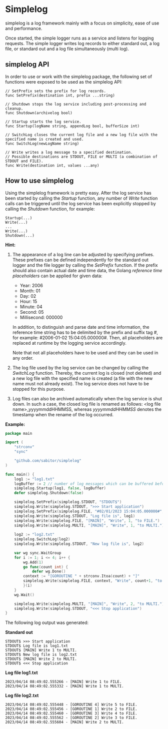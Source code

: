 # Simplelog
simplelog is a log framework mainly with a focus on simplicity, ease of use and performance.

Once started, the simple logger runs as a service and listens for logging requests.
The simple logger writes log records to either standard out, a log file, or standard out and a log file simultaneously (multi log).

## simplelog API
In order to use or work with the simplelog package, the following set of functions were exposed to be used as the simplelog API: 

```
// SetPrefix sets the prefix for log records.
func SetPrefix(destination int, prefix ...string)

// Shutdown stops the log service including post-processing and cleanup.
func Shutdown(archivelog bool)

// Startup starts the log service.
func Startup(logName string, appendLog bool, bufferSize int)

// SwitchLog closes the current log file and a new log file with the specified name is created and used.
func SwitchLog(newLogName string)

// Write writes a log message to a specified destination.
// Possible destinations are STDOUT, FILE or MULTI (a combination of STDOUT and FILE).
func Write(destination int, values ...any)
```

## How to use simplelog
Using the simplelog framework is pretty easy. After the log service has been started by calling the *Startup* function, any number of *Write* function calls can be triggered until the log service has been explicitly stopped by calling the *Shutdown* function, for example:

	Startup(...)
 	Write(...)
	...
 	Write(...)
  	Shutdown(...)

**Hint:** 
1) The appearance of a log line can be adjusted by specifying prefixes. These prefixes can be defined independently for the standard out logger and the file logger by calling the *SetPrefix* function. If the prefix should also contain actual date and time data, the Golang *reference time placeholders* can be applied for given data:

	 - Year: 2006
	 - Month: 01
	 - Day: 02
	 - Hour: 15
	 - Minute: 04
	 - Second: 05
	 - Millisecond: 000000

	In addition, to distinguish and parse date and time information, the reference time string has to be delimited by the prefix and suffix tag #, for example: #2006-01-02 15:04:05.000000#. Then, all placeholders are replaced at runtime by the logging service accordingly.

	Note that not all placeholders have to be used and they can be used in any order.

2) The log file used by the log service can be changed by calling the *SwitchLog* function. Thereby, the current log is closed (not deleted) and a new log file with the specified name is created (a file with the new name must not already exist). The log service does not have to be stopped for this purpose.
3) Log files can also be archived automatically when the log service is shut down. In such a case, the closed log file is renamed as follows: \<log file name\>_yyyymmddHHMMSS, whereas *yyyymmddHHMMSS* denotes the timestamp when the rename of the log occurred.

**Example:** 
```go
package main

import (
	"strconv"
	"sync"

	"github.com/sabitor/simplelog"
)

func main() {
    log1 := "log1.txt"
    logBuffer := 2 // number of log messages which can be buffered before the log service blocks
    simplelog.Startup(log1, false, logBuffer)
    defer simplelog.Shutdown(false)

    simplelog.SetPrefix(simplelog.STDOUT, "STDOUT$")
    simplelog.Write(simplelog.STDOUT, ">>> Start application")
    simplelog.SetPrefix(simplelog.FILE, "#02/01/2023 15:04:05.000000#", "-")
    simplelog.Write(simplelog.STDOUT, "Log file is", log1)
    simplelog.Write(simplelog.FILE, "[MAIN]", "Write", 1, "to FILE.")
    simplelog.Write(simplelog.MULTI, "[MAIN]", "Write", 1, "to MULTI.")
    
    log2 := "log2.txt"
    simplelog.SwitchLog(log2)
    simplelog.Write(simplelog.STDOUT, "New log file is", log2)

    var wg sync.WaitGroup
    for i := 1; i <= 4; i++ {
        wg.Add(1)
        go func(count int) {
            defer wg.Done()
	    context := "[GOROUTINE " + strconv.Itoa(count) + "]"
	    simplelog.Write(simplelog.FILE, context, "Write", count+1, "to FILE.")
        }(i)
    }
    wg.Wait()

    simplelog.Write(simplelog.MULTI, "[MAIN]", "Write", 2, "to MULTI.")
    simplelog.Write(simplelog.STDOUT, "<<< Stop application")
}
```

The following log output was generated:

**Standard out**
```
STDOUT$ >>> Start application
STDOUT$ Log file is log1.txt
STDOUT$ [MAIN] Write 1 to MULTI.
STDOUT$ New log file is log2.txt
STDOUT$ [MAIN] Write 2 to MULTI.
STDOUT$ <<< Stop application
```
**Log file log1.txt**
```
2023/04/14 08:49:02.555266 - [MAIN] Write 1 to FILE.
2023/04/14 08:49:02.555332 - [MAIN] Write 1 to MULTI.
```
**Log file log2.txt**
```
2023/04/14 08:49:02.555448 - [GOROUTINE 4] Write 5 to FILE.
2023/04/14 08:49:02.555456 - [GOROUTINE 1] Write 2 to FILE.
2023/04/14 08:49:02.555460 - [GOROUTINE 3] Write 4 to FILE.
2023/04/14 08:49:02.555562 - [GOROUTINE 2] Write 3 to FILE.
2023/04/14 08:49:02.555604 - [MAIN] Write 2 to MULTI.
```


